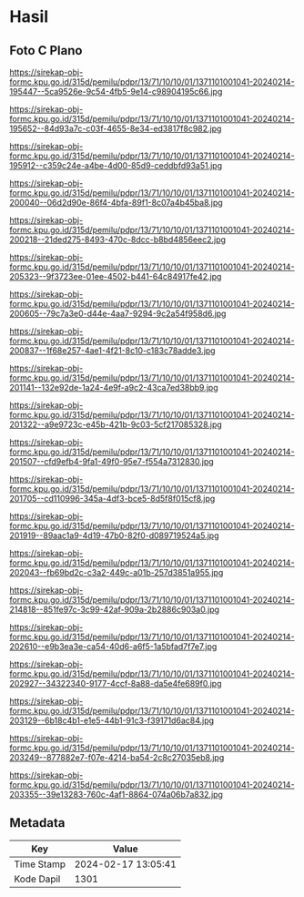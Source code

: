 # Hasil

## Foto C Plano

https://sirekap-obj-formc.kpu.go.id/315d/pemilu/pdpr/13/71/10/10/01/1371101001041-20240214-195447--5ca9526e-9c54-4fb5-9e14-c98904195c66.jpg

https://sirekap-obj-formc.kpu.go.id/315d/pemilu/pdpr/13/71/10/10/01/1371101001041-20240214-195652--84d93a7c-c03f-4655-8e34-ed3817f8c982.jpg

https://sirekap-obj-formc.kpu.go.id/315d/pemilu/pdpr/13/71/10/10/01/1371101001041-20240214-195912--c359c24e-a4be-4d00-85d9-ceddbfd93a51.jpg

https://sirekap-obj-formc.kpu.go.id/315d/pemilu/pdpr/13/71/10/10/01/1371101001041-20240214-200040--06d2d90e-86f4-4bfa-89f1-8c07a4b45ba8.jpg

https://sirekap-obj-formc.kpu.go.id/315d/pemilu/pdpr/13/71/10/10/01/1371101001041-20240214-200218--21ded275-8493-470c-8dcc-b8bd4856eec2.jpg

https://sirekap-obj-formc.kpu.go.id/315d/pemilu/pdpr/13/71/10/10/01/1371101001041-20240214-205323--9f3723ee-01ee-4502-b441-64c84917fe42.jpg

https://sirekap-obj-formc.kpu.go.id/315d/pemilu/pdpr/13/71/10/10/01/1371101001041-20240214-200605--79c7a3e0-d44e-4aa7-9294-9c2a54f958d6.jpg

https://sirekap-obj-formc.kpu.go.id/315d/pemilu/pdpr/13/71/10/10/01/1371101001041-20240214-200837--1f68e257-4ae1-4f21-8c10-c183c78adde3.jpg

https://sirekap-obj-formc.kpu.go.id/315d/pemilu/pdpr/13/71/10/10/01/1371101001041-20240214-201141--132e92de-1a24-4e9f-a9c2-43ca7ed38bb9.jpg

https://sirekap-obj-formc.kpu.go.id/315d/pemilu/pdpr/13/71/10/10/01/1371101001041-20240214-201322--a9e9723c-e45b-421b-9c03-5cf217085328.jpg

https://sirekap-obj-formc.kpu.go.id/315d/pemilu/pdpr/13/71/10/10/01/1371101001041-20240214-201507--cfd9efb4-9fa1-49f0-95e7-f554a7312830.jpg

https://sirekap-obj-formc.kpu.go.id/315d/pemilu/pdpr/13/71/10/10/01/1371101001041-20240214-201705--cd110996-345a-4df3-bce5-8d5f8f015cf8.jpg

https://sirekap-obj-formc.kpu.go.id/315d/pemilu/pdpr/13/71/10/10/01/1371101001041-20240214-201919--89aac1a9-4d19-47b0-82f0-d089719524a5.jpg

https://sirekap-obj-formc.kpu.go.id/315d/pemilu/pdpr/13/71/10/10/01/1371101001041-20240214-202043--fb69bd2c-c3a2-449c-a01b-257d3851a955.jpg

https://sirekap-obj-formc.kpu.go.id/315d/pemilu/pdpr/13/71/10/10/01/1371101001041-20240214-214818--851fe97c-3c99-42af-909a-2b2886c903a0.jpg

https://sirekap-obj-formc.kpu.go.id/315d/pemilu/pdpr/13/71/10/10/01/1371101001041-20240214-202610--e9b3ea3e-ca54-40d6-a6f5-1a5bfad7f7e7.jpg

https://sirekap-obj-formc.kpu.go.id/315d/pemilu/pdpr/13/71/10/10/01/1371101001041-20240214-202927--34322340-9177-4ccf-8a88-da5e4fe689f0.jpg

https://sirekap-obj-formc.kpu.go.id/315d/pemilu/pdpr/13/71/10/10/01/1371101001041-20240214-203129--6b18c4b1-e1e5-44b1-91c3-f39171d6ac84.jpg

https://sirekap-obj-formc.kpu.go.id/315d/pemilu/pdpr/13/71/10/10/01/1371101001041-20240214-203249--877882e7-f07e-4214-ba54-2c8c27035eb8.jpg

https://sirekap-obj-formc.kpu.go.id/315d/pemilu/pdpr/13/71/10/10/01/1371101001041-20240214-203355--39e13283-760c-4af1-8864-074a06b7a832.jpg


## Metadata

| Key        | Value               |
| ---------- | ------------------- |
| Time Stamp | 2024-02-17 13:05:41 |
| Kode Dapil | 1301                |



